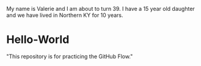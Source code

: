 My name is Valerie and I am about to turn 39.  I have a 15 year old daughter and we have lived in Northern KY for 10 years. 
# Hello-World
"This repository is for practicing the GitHub Flow."
